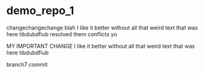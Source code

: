 # demo_repo_1
changechangechange blah
I like it better without all that weird text that was here
tibdubdfiub
resolved them conflicts yo

MY IMPORTANT CHANGE I like it better without all that weird text that was here
tibdubdfiub

branch7 commit
